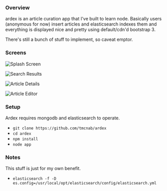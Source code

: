 ### Overview

ardex is an article curation app that I've built to learn node. Basically users (anonymous for now) insert articles and elasticsearch indexes them and everything is displayed nice and pretty using default/cdn'd bootstrap 3.

There's still a bunch of stuff to implement, so caveat emptor.

### Screens

![Splash Screen](https://raw.github.com/tmcnab/ardex/master/docs/images/Splash.png)

![Search Results](https://raw.github.com/tmcnab/ardex/master/docs/images/Results.png)

![Article Details](https://raw.github.com/tmcnab/ardex/master/docs/images/Details.png)

![Article Editor](https://raw.github.com/tmcnab/ardex/master/docs/images/Editor.png)

### Setup

Ardex requires mongodb and elasticsearch to operate.

* `git clone https://github.com/tmcnab/ardex`
* `cd ardex`
* `npm install`
* `node app`

### Notes

This stuff is just for my own benefit.

 * `elasticsearch -f -D es.config=/usr/local/opt/elasticsearch/config/elasticsearch.yml`
